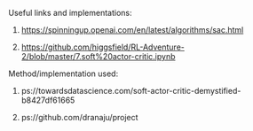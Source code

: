 Useful links and implementations:
1. https://spinningup.openai.com/en/latest/algorithms/sac.html

2. https://github.com/higgsfield/RL-Adventure-2/blob/master/7.soft%20actor-critic.ipynb

Method/implementation used:
1. ps://towardsdatascience.com/soft-actor-critic-demystified-b8427df61665

2. ps://github.com/dranaju/project
